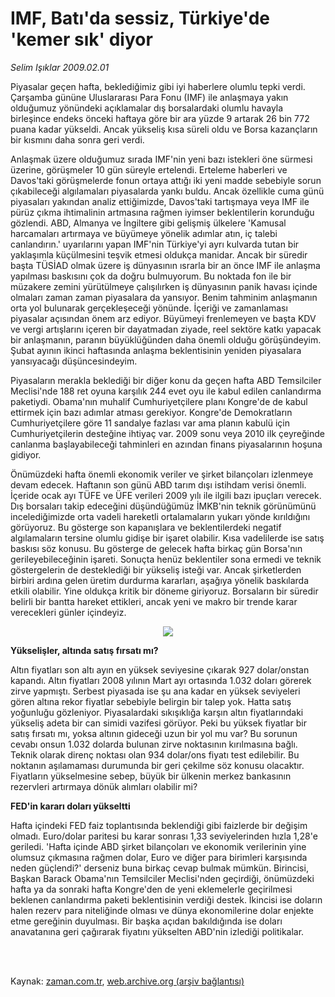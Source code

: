 # IMF, Batı'da sessiz, Türkiye'de 'kemer sık' diyor

*Selim Işıklar 2009.02.01*

<td class="columnist-detail">
<p>Piyasalar geçen hafta, beklediğimiz gibi iyi haberlere olumlu tepki verdi. Çarşamba gününe Uluslararası Para Fonu (IMF) ile anlaşmaya yakın olduğumuz yönündeki açıklamalar dış borsalardaki olumlu havayla birleşince endeks önceki haftaya göre bir ara yüzde 9 artarak 26 bin 772 puana kadar yükseldi. Ancak yükseliş kısa süreli oldu ve Borsa kazançların bir kısmını daha sonra geri verdi.</p>
<p>
<div id="haberMetinDiv">
<p>Anlaşmak üzere olduğumuz sırada IMF'nin yeni bazı istekleri öne sürmesi üzerine, görüşmeler 10 gün süreyle ertelendi. Erteleme haberleri ve Davos'taki görüşmelerde fonun ortaya attığı iki yeni madde sebebiyle sorun çıkabileceği algılamaları piyasalarda yankı buldu. Ancak özellikle cuma günü piyasaları yakından analiz ettiğimizde, Davos'taki tartışmaya veya IMF ile pürüz çıkma ihtimalinin artmasına rağmen iyimser beklentilerin korunduğu gözlendi. ABD, Almanya ve İngiltere gibi gelişmiş ülkelere 'Kamusal harcamaları artırmaya ve büyümeye yönelik adımlar atın, iç talebi canlandırın.' uyarılarını yapan IMF'nin Türkiye'yi ayrı kulvarda tutan bir yaklaşımla küçülmesini teşvik etmesi oldukça manidar. Ancak bir süredir başta TÜSİAD olmak üzere iş dünyasının ısrarla bir an önce IMF ile anlaşma yapılması baskısını çok da doğru bulmuyorum. Bu noktada fon ile bir müzakere zemini yürütülmeye çalışılırken iş dünyasının panik havası içinde olmaları zaman zaman piyasalara da yansıyor. Benim tahminim anlaşmanın orta yol bulunarak gerçekleşeceği yönünde. İçeriği ve zamanlaması piyasalar açısından önem arz ediyor. Büyümeyi frenlemeyen ve başta KDV ve vergi artışlarını içeren bir dayatmadan ziyade, reel sektöre katkı yapacak bir anlaşmanın, paranın büyüklüğünden daha önemli olduğu görüşündeyim. Şubat ayının ikinci haftasında anlaşma beklentisinin yeniden piyasalara yansıyacağı düşüncesindeyim. 
<p> Piyasaların merakla beklediği bir diğer konu da geçen hafta ABD Temsilciler Meclisi'nde 188 ret oyuna karşılık 244 evet oyu ile kabul edilen canlandırma paketiydi. Obama'nın muhalif Cumhuriyetçilere planı Kongre'de de kabul ettirmek için bazı adımlar atması gerekiyor. Kongre'de Demokratların Cumhuriyetçilere göre 11 sandalye fazlası var ama planın kabulü için Cumhuriyetçilerin desteğine ihtiyaç var. 2009 sonu veya 2010 ilk çeyreğinde canlanma başlayabileceği tahminleri en azından finans piyasalarının hoşuna gidiyor. 
<p> Önümüzdeki hafta önemli ekonomik veriler ve şirket bilançoları izlenmeye devam edecek. Haftanın son günü ABD tarım dışı istihdam verisi önemli. İçeride ocak ayı TÜFE ve ÜFE verileri 2009 yılı ile ilgili bazı ipuçları verecek. Dış borsaları takip edeceğini düşündüğümüz İMKB'nin teknik görünümünü incelediğimizde orta vadeli hareketli ortalamaların yukarı yönde kırıldığını görüyoruz. Bu gösterge son kapanışlara ve beklentilerdeki negatif algılamaların tersine olumlu gidişe bir işaret olabilir. Kısa vadelilerde ise satış baskısı söz konusu. Bu gösterge de gelecek hafta birkaç gün Borsa'nın gerileyebileceğinin işareti. Sonuçta henüz beklentiler sona ermedi ve teknik göstergelerin de desteklediği bir yükseliş isteği var. Ancak şirketlerden birbiri ardına gelen üretim durdurma kararları, aşağıya yönelik baskılarda etkili olabilir. Yine oldukça kritik bir döneme giriyoruz. Borsaların bir süredir belirli bir bantta hareket ettikleri, ancak yeni ve makro bir trende karar verecekleri günler içindeyiz. 
<p><p align="center"><img border="0" src="http://web.archive.org/web/20120308004732im_/http://medya.zaman.com.tr/2009/02/01/takvim.jpg"/>
<p>
<p><b>Yükselişler, altında satış fırsatı mı? </b>
<p>Altın fiyatları son altı ayın en yüksek seviyesine çıkarak 927 dolar/onstan kapandı. Altın fiyatları 2008 yılının Mart ayı ortasında 1.032 doları görerek zirve yapmıştı. Serbest piyasada ise şu ana kadar en yüksek seviyeleri gören altına rekor fiyatlar sebebiyle belirgin bir talep yok. Hatta satış yoğunluğu gözleniyor. Piyasalardaki sıkışıklığa karşın altın fiyatlarındaki yükseliş adeta bir can simidi vazifesi görüyor. Peki bu yüksek fiyatlar bir satış fırsatı mı, yoksa altının gideceği uzun bir yol mu var? Bu sorunun cevabı onsun 1.032 dolarda bulunan zirve noktasının kırılmasına bağlı. Teknik olarak direnç noktası olan 934 dolar/ons fiyatı test edilebilir. Bu noktanın aşılamaması durumunda bir geri çekilme söz konusu olacaktır. Fiyatların yükselmesine sebep, büyük bir ülkenin merkez bankasının rezervleri artırmaya dönük alımları olabilir mi?
<p><b>FED'in kararı doları yükseltti</b>
<p>Hafta içindeki FED faiz toplantısında beklendiği gibi faizlerde bir değişim olmadı. Euro/dolar paritesi bu karar sonrası 1,33 seviyelerinden hızla 1,28'e geriledi. 'Hafta içinde ABD şirket bilançoları ve ekonomik verilerinin yine olumsuz çıkmasına rağmen dolar, Euro ve diğer para birimleri karşısında neden güçlendi?' derseniz buna birkaç cevap bulmak mümkün. Birincisi, Başkan Barack Obama'nın Temsilciler Meclisi'nden geçirdiği, önümüzdeki hafta ya da sonraki hafta Kongre'den de yeni eklemelerle geçirilmesi beklenen canlandırma paketi beklentisinin verdiği destek. İkincisi ise doların halen rezerv para niteliğinde olması ve dünya ekonomilerine dolar enjekte etme gereğinin duyulması. Bir başka açıdan bakıldığında ise doları anavatanına geri çağırarak fiyatını yükselten ABD'nin izlediği politikalar.</p></p></p></p></p></p></p></p></p></p></div>
</p>


<p><br>
		 </br></p></td>

Kaynak: [zaman.com.tr](http://zaman.com.tr/yazar.do?yazino=810473), [web.archive.org (arşiv bağlantısı)](http://web.archive.org/web/20120308004732/http://www.zaman.com.tr:80/yazar.do?yazino=810473)
